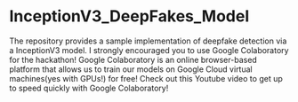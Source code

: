 # InceptionV3_DeepFakes_Model

The repository provides a sample implementation of deepfake detection via a InceptionV3 model. I strongly encouraged you to use Google Colaboratory for the hackathon! Google Colaboratory is an online browser-based platform that allows us to train our models on Google Cloud virtual machines(yes with GPUs!) for free! Check out this Youtube video to get up to speed quickly with Google Colaboratory!
